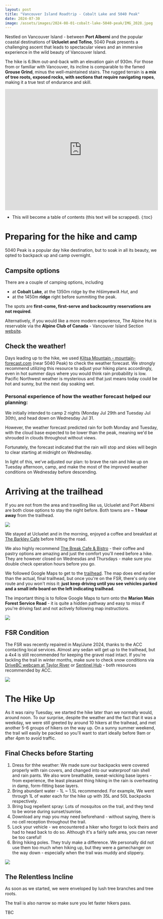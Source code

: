 ```yaml
---
layout: post
title: "Vancouver Island Roadtrip - Cobalt Lake and 5040 Peak"
date: 2024-07-30
image: /assets/images/2024-08-01-cobalt-lake-5040-peak/IMG_2028.jpeg
---
```

Nestled on Vancouver Island - between **Port Alberni** and the popular coastal destinations of **Ucluelet and Tofino**, 5040 Peak presents a challenging ascent that leads to spectacular views and an immersive experience in the wild beauty of Vancouver Island. 

The hike is 6.9km out-and-back with an elevation gain of 930m. For those from or familiar with Vancouver, its incline is comparable to the famed **Grouse Grind**, minus the well-maintained stairs. The rugged terrain is **a mix of tree roots, exposed rocks, with sections that require navigating ropes**, making it a true test of endurance and skill. 

<iframe class="alltrails" src="https://www.alltrails.com/widget/recording/afternoon-hike-at-5040-peak-via-cobalt-lake-trail-b20bb95?u=m&sh=7jx9kf" width="100%" height="400" frameborder="0" scrolling="no" marginheight="0" marginwidth="0" title="AllTrails: Trail Guides and Maps for Hiking, Camping, and Running"></iframe>

* This will become a table of contents (this text will be scrapped).
{:toc}

# Preparing for the hike and camp
5040 Peak is a popular day hike destination, but to soak in all its beauty, we opted to backpack up and camp overnight.

## Campsite options
There are a couple of camping options, including

- at **Cobalt Lake**, at the 1350m ridge by the *Hišimy̓awiƛ Hut*, and 
- at the 1450m **ridge** right before summiting the peak. 


The spots are **first-come, first-serve and backcountry reservations are not required**. 

Alternatively, if you would like a more modern experience, The Alpine Hut is reservable via the **Alpine Club of Canada** - Vancouver Island Section [website](https://accvi.ca/5040-peak-hut/).

## Check the weather!
Days leading up to the hike, we used [Klitsa Mountain - mountain-forecast.com](https://www.mountain-forecast.com/peaks/Klitsa-Mountain/forecasts/1000) (near 5040 Peak) to check the weather forecast. We strongly recommend utilizing this resource to adjust your hiking plans accordingly, even in hot summer days where you would think rain probability is low. Pacific Northwest weather is mysterious and that just means today could be hot and sunny, but the next day soaking wet.

### Personal experience of how the weather forecast helped our planning:
We initially intended to camp 2 nights (Monday Jul 29th and Tuesday Jul 30th), and head down on Wednesday Jul 31. 

However, the weather forecast predicted rain for both Monday and Tuesday, with the cloud base expected to be lower than the peak, meaning we'd be shrouded in clouds throughout without views. 

Fortunately, the forecast indicated that the rain will stop and skies will begin to clear starting at midnight on Wednesday.

In light of this, we’ve adjusted our plan: to brave the rain and hike up on Tuesday afternoon, camp, and make the most of the improved weather conditions on Wednesday before descending.

# Arriving at the trailhead
If you are not from the area and travelling like us, Ucluelet and Port Alberni are both close options to stay the night before. Both towns are ~ **1 hour away** from the trailhead.

![](/assets/images/2024-08-01-cobalt-lake-5040-peak/IMG_1448.JPEG)

We stayed at Ucluelet and in the morning, enjoyed a coffee and breakfast at [The Barkley Cafe](https://thebarkleycafe.com/) before hitting the road. 

We also highly recommend [The Break Cafe & Bistro](https://www.instagram.com/thebreakcafebistro/?hl=en) - their coffee and pastry options are amazing and just the comfort you'll need before a hike. They are however closed on Wednesdas and Thursdays - make sure you double check operation hours before you go.

We followed Google Maps to get to the [trailhead](https://maps.app.goo.gl/5mgYVMWjBvtqmzeT6). The map does end earlier than the actual, final trailhead, but once you're on the FSR, there's only one route and you won't miss it: **just keep driving until you see vehicles parked and a small info board on the left indicating trailhead**. 

The important thing is to follow Google Maps to turn onto the **Marion Main Forest Service Road** - it is quite a hidden pathway and easy to miss if you're driving fast and not actively following map instructions.

![](/assets/images/2024-08-01-cobalt-lake-5040-peak/IMG_1455.JPEG)

## FSR Condition
The FSR was recently repaired in May/June 2024, thanks to the ACC contacting local services. Almost any sedan will get up to the trailhead, but a 4x4 is still recommended for keeping the gravel road intact. If you're tackling the trail in winter months, make sure to check snow conditions via [DriveBC webcam at Taylor River](https://images.drivebc.ca/bchighwaycam/pub/html/www/207.html) or [Sentinel Hub](https://browser.dataspace.copernicus.eu/?zoom=14&lat=49.19155&lng=-125.30457&themeId=DEFAULT-THEME&datasetId=S2_L2A_CDAS&fromTime=2024-02-12T00%3A00%3A00.000Z&toTime=2024-08-12T00%3A00%3A00.000Z&layerId=1_TRUE_COLOR&demSource3D=%22MAPZEN%22&cloudCoverage=100&dateMode=MOSAIC) - both resources recommended by ACC.

![](/assets/images/2024-08-01-cobalt-lake-5040-peak/IMG_1457.JPEG)

# The Hike Up
As it was rainy Tuesday, we started the hike later than we normally would, around noon. To our surprise, despite the weather and the fact that it was a weekday, we were still greeted by around 10 hikers at the traihead, and met another 5-6 groups of hikers on the way up. On a sunny summer weekend, the trail will easily be packed so you'll want to start ideally before 9am or after 4pm to avoid traffic.


## Final Checks before Starting

1) Dress for thhe weather: We made sure our backpacks were covered properly with rain covers, and changed into our waterproof rain shell and rain pants. We also wore breathable, sweat-wicking base layers - from experience, the least pleasant thing hiking in the rain is overheating in damp, form-fitting base layers.
2) Bring abundant water - 1L ~ 1.5L recommended. For example, We went through 1L of water each for the hike up with 35L and 50L backpacks respectively.
3) Bring bug repellent spray: Lots of mosquitos on the trail, and they tend to be worse during sunset/sunrise.
4) Download any map you may need beforehand - without saying, there is no cell reception throughout the trail.
5) Lock your vehicle - we encountered a hiker who forgot to lock theirs and had to head back to do so. Although it's a fairly safe area, you can never be too careful!
6) Bring hiking poles. They truly make a difference. We personally did not use them too much when hiking up, but they were a gamechanger on the way down - especially when the trail was muddy and slippery.


![](/assets/images/2024-08-01-cobalt-lake-5040-peak/IMG_1473.JPEG)

## The Relentless Incline
As soon as we started, we were enveloped by lush tree branches and tree roots. 

The trail is also narrow so make sure you let faster hikers pass.



TBC